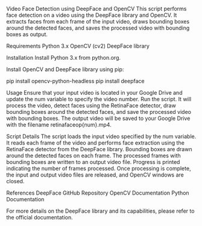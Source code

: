 Video Face Detection using DeepFace and OpenCV
This script performs face detection on a video using the DeepFace library and OpenCV. It extracts faces from each frame of the input video, draws bounding boxes around the detected faces, and saves the processed video with bounding boxes as output.

Requirements
Python 3.x
OpenCV (cv2)
DeepFace library


Installation
Install Python 3.x from python.org.

Install OpenCV and DeepFace library using pip:

pip install opencv-python-headless
pip install deepface


Usage
Ensure that your input video is located in your Google Drive and update the num variable to specify the video number.
Run the script. It will process the video, detect faces using the RetinaFace detector, draw bounding boxes around the detected faces, and save the processed video with bounding boxes.
The output video will be saved to your Google Drive with the filename retinafaceop{num}.mp4.

Script Details
The script loads the input video specified by the num variable.
It reads each frame of the video and performs face extraction using the RetinaFace detector from the DeepFace library.
Bounding boxes are drawn around the detected faces on each frame.
The processed frames with bounding boxes are written to an output video file.
Progress is printed indicating the number of frames processed.
Once processing is complete, the input and output video files are released, and OpenCV windows are closed.

References
DeepFace GitHub Repository
OpenCV Documentation
Python Documentation

For more details on the DeepFace library and its capabilities, please refer to the official documentation.

